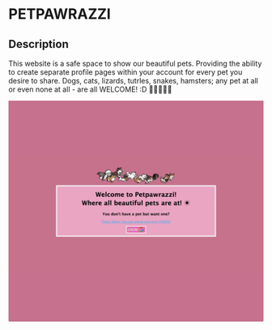 # PETPAWRAZZI


## Description
This website is a safe space to show our beautiful pets. Providing the ability to create separate profile pages within your account for every pet you desire to share. Dogs, cats, lizards, tutrles, snakes, hamsters; any pet at all or even none at all - are all WELCOME! :D 🐶🐱🦎🐢🐎

![LOGIN](public/images/LOGIN.jpg)